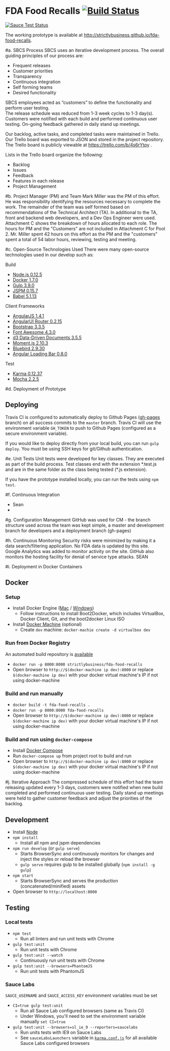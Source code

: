 # FDA Food Recalls [![Build Status](https://travis-ci.org/StrictlyBusiness/fda-food-recalls.svg?branch=develop)](https://travis-ci.org/StrictlyBusiness/fda-food-recalls)

[![Sauce Test Status](https://saucelabs.com/browser-matrix/techniq.svg)](https://saucelabs.com/u/techniq)

The working prototype is available at http://strictlybusiness.github.io/fda-food-recalls.

#a. SBCS Process
SBCS uses an iterative development process.  The overall guiding principles of our process are:
-	Frequent releases
-	Customer priorities
-	Transparency
-	Continuous integration
-	Self forming teams
-	Desired functionality

SBCS employees acted as “customers” to define the functionality and perform user testing.  
The release schedule was reduced from 1-3 week cycles to 1-3 day(s). Customers were notified with each build and performed continuous user testing. On-going feedback gathered in daily stand up meetings.

Our backlog, active tasks, and completed tasks were maintained in Trello.  Our Trello board was exported to JSON and stored in the project repository. The Trello board is publicly viewable at https://trello.com/b/4s6rYtpy .

Lists in the Trello board organize the following:
-	Backlog
-	Issues
-	Feedback
-	Features in each release
-	Project Management

#b. Project Manager (PM) and Team
Mark Miller was the PM of this effort. He was responsibility identifying the resources necessary to complete the work.  The remainder of the team was self formed based on recommendations of the Technical Architect (TA).  In additional to the TA, front and backend web developers, and a Dev Ops Engineer were used.  Attachment C shows the breakdown of hours allocated to each role.  The hours for PM and the "Customers" are not included in Attachment C for Pool 2.  Mr. Miller spent 42 hours on this effort as the PM and the "customers" spent a total of 54 labor hours, reviewing, testing and meeting.

#c. Open-Source Technologies Used
There were many open-source technologies used in our develop such as:

Build
- [Node.js 0.12.5](https://nodejs.org/)
- [Docker 1.7.0](https://www.docker.com/)
- [Gulp 3.9.0](http://gulpjs.com/)
- [JSPM 0.15.7](http://jspm.io/)
- [Babel 5.1.13](https://babeljs.io/)

Client Frameworks
- [AngularJS 1.4.1](https://angularjs.org/)
- [AngularUI Router 0.2.15](https://github.com/angular-ui/ui-router)
- [Bootstrap 3.3.5](http://getbootstrap.com/)
- [Font Awesome 4.3.0](http://fortawesome.github.io/Font-Awesome/)
- [d3 Data-Driven Documents 3.5.5](http://d3js.org/)
- [Moment.js 2.10.3](http://momentjs.com/)
- [Bluebird 2.9.30](https://github.com/petkaantonov/bluebird)
- [Angular Loading Bar 0.8.0](https://chieffancypants.github.io/angular-loading-bar/)

Test
- [Karma 0.12.37](http://karma-runner.github.io/0.12/index.html)
- [Mocha 2.2.5](http://mochajs.org/)

#d. Deployment of Prototype
## Deploying
Travis CI is configured to automatically deploy to Github Pages ([gh-pages](tree/gh-pages) branch) on all success commits to the `master` branch.  Travis CI will use the environment variable `GH_TOKEN` to push to Github Pages (configured as a secure environment variable).

If you would like to deploy directly from your local build, you can run `gulp deploy`. You must be using SSH keys for git/Github authentication.

#e. Unit Tests
Unit tests were developed for key classes. They are executed as part of the build process. Test classes end with the extension \*.test.js and are in the same folder as the class being tested (\*.js extension).

If you have the prototype installed locally, you can run the tests using `npm test`.

#f.  Continuous Integration
- Sean
-
#g. Configuration Management
GitHub was used for CM - the branch structure used across the team was kept simple, a master and development branch for developers and a deployment branch (gh-pages)  

#h. Continuous Monitoring
Security risks were minimized by making it a data search/filtering application.  No FDA data is updated by this site.  Google Analytics was added to monitor activity on the site. GitHub also monitors the hosting facility for denial of service type attacks.
SEAN

#i. Deployment in Docker Containers
## Docker

### Setup
- Install Docker Engine ([Mac](https://docs.docker.com/machine/install-machine/) / [Windows](https://docs.docker.com/installation/windows/))
  - Follow instructions to install Boot2Docker, which includes VirtualBox, Docker Client, Git, and the boot2docker Linux ISO
- Install [Docker Machine](https://docs.docker.com/machine/install-machine/) (optional)
  - Create `dev` machine: `docker-machie create -d virtualbox dev`

### Run from Docker Registry
An automated build repository is [available](https://registry.hub.docker.com/u/strictlybusiness/fda-food-recalls/)
- `docker run -p 8000:8000 strictlybusiness/fda-food-recalls`
- Open browser to `http://$(docker-machine ip dev):8000` or replace `$(docker-machine ip dev)` with your docker virtual machine's IP if not using docker-machine

### Build and run manually
- `docker build -t fda-food-recalls .`
- `docker run -p 8000:8000 fda-food-recalls`
- Open browser to `http://$(docker-machine ip dev):8000` or replace `$(docker-machine ip dev)` with your docker virtual machine's IP if not using docker-machine

### Build and run using `docker-compose`
- Install [Docker Compose](https://docs.docker.com/compose/install/)
- Run `docker-compose up` from project root to build and run
- Open browser to `http://$(docker-machine ip dev):8000` or replace `$(docker-machine ip dev)` with your docker virtual machine's IP if not using docker-machine

#j. Iterative Approach
The compressed schedule of this effort had the team releasing updated every 1-3 days, customers were notified when new build completed and performed continuous user testing.  Daily stand up meetings were held to gather customer feedback and adjust the priorities of the backlog.

## Development
- Install [Node](https://nodejs.org/)
- `npm install`
  - Install all npm and jspm dependencies
- `npm run develop` (or `gulp serve`)
  - Starts BrowserSync and continuously monitors for changes and inject the styles or reload the browser
  - `gulp serve` requires  gulp to be installed globally (`npm install -g gulp`)
- `npm start`
  - Starts BrowserSync and serves the production (concatenated/minified) assets
- Open browser to `http://localhost:8000`

## Testing
### Local tests
- `npm test`
  - Run all linters and run unit tests with Chrome
- `gulp test:unit`
  - Run unit tests with Chrome
- `gulp test:unit --watch`
  - Continuously run unit tests with Chrome
- `gulp test:unit --browsers=PhantomJS`
  - Run unit tests with PhantomJS

### Sauce Labs
`SAUCE_USERNAME` and `SAUCE_ACCESS_KEY` environment variables must be set
- `CI=true gulp test:unit`
  - Run all Sauce Lab configured browsers (same as Travis CI)
  - Under Windows, you'll need to set the environment variable manually `set CI=true`
- `gulp test:unit --browsers=sl_ie_9 --reporters=saucelabs`
  - Run units tests with IE9 on Sauce Labs
  - See `sauceLabsLaunchers` variable in [`karma.conf.js`]('karma'conf.js') for all available Sauce Labs configured browsers
